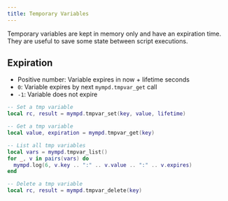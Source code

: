 ```yaml
---
title: Temporary Variables
---
```


Temporary variables are kept in memory only and have an expiration time. They are useful to save some state between script executions.

## Expiration

- Positive number: Variable expires in now + lifetime seconds
- `0`: Variable expires by next `mympd.tmpvar_get` call
- `-1`: Variable does not expire

```lua
-- Set a tmp variable
local rc, result = mympd.tmpvar_set(key, value, lifetime)

-- Get a tmp variable
local value, expiration = mympd.tmpvar_get(key)

-- List all tmp variables
local vars = mympd.tmpvar_list()
for _, v in pairs(vars) do
  mympd.log(6, v.key .. ":" .. v.value .. ":" .. v.expires)
end

-- Delete a tmp variable
local rc, result = mympd.tmpvar_delete(key)
```
